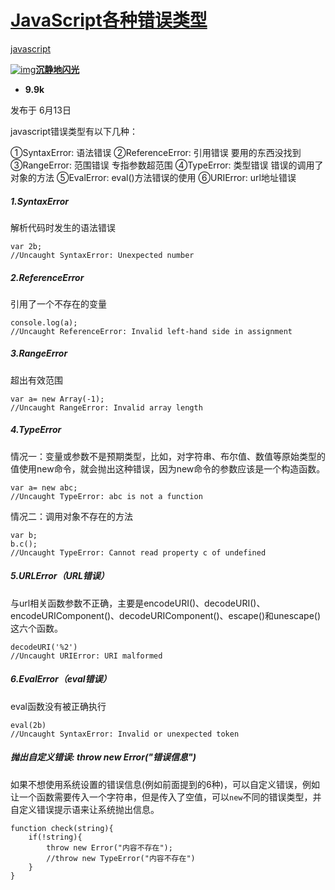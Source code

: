# [JavaScript各种错误类型](https://segmentfault.com/a/1190000022924060)

[javascript](https://segmentfault.com/t/javascript)

[![img](https://avatar-static.segmentfault.com/187/723/1877232408-57f7aca75d721_big64)**沉静地闪光**](https://segmentfault.com/u/007008)

-  **9.9k**

发布于 6月13日

javascript错误类型有以下几种：

①SyntaxError: 语法错误
②ReferenceError: 引用错误 要用的东西没找到
③RangeError: 范围错误 专指参数超范围
④TypeError: 类型错误 错误的调用了对象的方法
⑤EvalError: eval()方法错误的使用
⑥URIError: url地址错误

##### 1.SyntaxError

解析代码时发生的语法错误

```
var 2b;
//Uncaught SyntaxError: Unexpected number
```

##### 2.ReferenceError

引用了一个不存在的变量

```
console.log(a);
//Uncaught ReferenceError: Invalid left-hand side in assignment
```

##### 3.RangeError

超出有效范围

```
var a= new Array(-1);
//Uncaught RangeError: Invalid array length
```

##### 4.TypeError

情况一：变量或参数不是预期类型，比如，对字符串、布尔值、数值等原始类型的值使用new命令，就会抛出这种错误，因为new命令的参数应该是一个构造函数。

```
var a= new abc;
//Uncaught TypeError: abc is not a function
```

情况二：调用对象不存在的方法

```
var b;
b.c();
//Uncaught TypeError: Cannot read property c of undefined
```

##### 5.URLError（URL错误）

与url相关函数参数不正确，主要是encodeURI()、decodeURI()、encodeURIComponent()、decodeURIComponent()、escape()和unescape()这六个函数。

```
decodeURI('%2')
//Uncaught URIError: URI malformed
```

##### 6.EvalError（eval错误）

eval函数没有被正确执行

```
eval(2b)
//Uncaught SyntaxError: Invalid or unexpected token
```

##### 抛出自定义错误: throw new Error("错误信息")

如果不想使用系统设置的错误信息(例如前面提到的6种)，可以自定义错误，例如让一个函数需要传入一个字符串，但是传入了空值，可以`new`不同的错误类型，并自定义错误提示语来让系统抛出信息。

```
function check(string){
    if(!string){
        throw new Error("内容不存在");
        //throw new TypeError("内容不存在")
    }
}
```